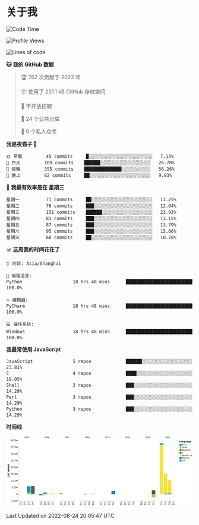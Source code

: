 # 关于我

<!--START_SECTION:waka-->
![Code Time](http://img.shields.io/badge/Code%20Time-604%20hrs%2044%20mins-blue)

![Profile Views](http://img.shields.io/badge/%E4%B8%AA%E4%BA%BA%E8%B5%84%E6%96%99%E8%A7%82%E7%9C%8B%E6%AC%A1%E6%95%B0-6-blue)

![Lines of code](https://img.shields.io/badge/%E4%BB%8E%E3%80%8CHello%20World%E3%80%8D%E8%B5%B7%E6%88%91%E5%B7%B2%E7%BB%8F%E5%86%99%E4%BA%86-82%20Thousand%20%E8%A1%8C%E4%BB%A3%E7%A0%81-blue)

**🐱 我的 GitHub 数据** 

> 🏆 762 次贡献于 2022 年
 > 
> 📦  使用了 231.1 kB GitHub 存储空间 
 > 
> 🚫 不开放招聘
 > 
> 📜 24 个公共仓库 
 > 
> 🔑 0 个私人仓库  
 > 
**我是夜猫子 🦉** 

```text
🌞 早晨         45 commits     █░░░░░░░░░░░░░░░░░░░░░░░░   7.13% 
🌆 白天         169 commits    ██████░░░░░░░░░░░░░░░░░░░   26.78% 
🌃 傍晚         355 commits    ██████████████░░░░░░░░░░░   56.26% 
🌙 晚上         62 commits     ██░░░░░░░░░░░░░░░░░░░░░░░   9.83%

```
📅 **我最有效率是在 星期三** 

```text
星期一          71 commits     ██░░░░░░░░░░░░░░░░░░░░░░░   11.25% 
星期二          76 commits     ███░░░░░░░░░░░░░░░░░░░░░░   12.04% 
星期三          151 commits    ██████░░░░░░░░░░░░░░░░░░░   23.93% 
星期四          83 commits     ███░░░░░░░░░░░░░░░░░░░░░░   13.15% 
星期五          87 commits     ███░░░░░░░░░░░░░░░░░░░░░░   13.79% 
星期六          95 commits     ███░░░░░░░░░░░░░░░░░░░░░░   15.06% 
星期天          68 commits     ██░░░░░░░░░░░░░░░░░░░░░░░   10.78%

```


📊 **这周我的时间花在了** 

```text
⌚︎ 时区: Asia/Shanghai

💬 编程语言: 
Python                   18 hrs 48 mins      █████████████████████████   100.0%

🔥 编辑器: 
PyCharm                  18 hrs 48 mins      █████████████████████████   100.0%

💻 操作系统: 
Windows                  18 hrs 48 mins      █████████████████████████   100.0%

```

**我最常使用 JavaScript** 

```text
JavaScript               5 repos             ██████░░░░░░░░░░░░░░░░░░░   23.81% 
C                        4 repos             ████░░░░░░░░░░░░░░░░░░░░░   19.05% 
Shell                    3 repos             ███░░░░░░░░░░░░░░░░░░░░░░   14.29% 
Perl                     3 repos             ███░░░░░░░░░░░░░░░░░░░░░░   14.29% 
Python                   3 repos             ███░░░░░░░░░░░░░░░░░░░░░░   14.29%

```


**时间线**

![Chart not found](https://raw.githubusercontent.com/Arondight/Arondight/master/charts/bar_graph.png) 


 Last Updated on 2022-08-24 20:05:47 UTC
<!--END_SECTION:waka-->
